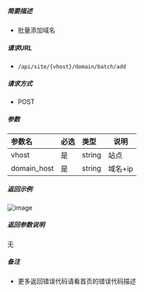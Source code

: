 

    
##### 简要描述

- 批量添加域名

##### 请求URL
- ` /api/site/{vhost}/domain/batch/add `
  
##### 请求方式
- POST 

##### 参数

|参数名|必选|类型|说明|
|:----    |:---|:----- |-----   |
|vhost |是  |string |站点   |
|domain_host |是  |string |域名+ip   |

##### 返回示例 

![image](https://user-images.githubusercontent.com/90588289/133868618-13f2684c-8539-4f55-b8aa-b455966ad4c0.png)

##### 返回参数说明 

无

##### 备注 

- 更多返回错误代码请看首页的错误代码描述



